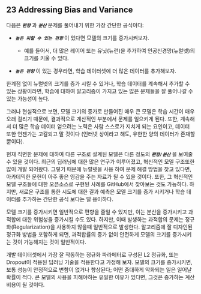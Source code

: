 ## 23 Addressing Bias and Variance

다음은 ***`편향`*** 과 ***`분산`*** 문제를 풀어내기 위한 가장 간단한 공식이다:

- ***`높은 피할 수 있는 편향`*** 이 있다면 모델의 크기를 증가시켜보자. 
  - 예를 들어서, 더 많은 레이어 또는 유닛(뉴런)을 추가하여 인공신경망(뉴럴넷)의 크기를 키울 수 있다.

- ***`높은 편향`*** 이 있는 경우라면, 학습 데이터셋에 더 많은 데이터를 추가해보자.

한계점 없이 뉴럴넷의 크기를 증가 시킬 수 있거나, 학습 데이터를 계속해서 추가할 수 있는 상황이라면, 학습에 대하여 알고리즘이 가지고 있는 많은 문제들을 잘 풀어나갈 수 있는 가능성이 높다.

그러나 현실적으로 보면, 모델 크기의 증가로 만들어진 매우 큰 모델은 학습 시간이 매우 오래 걸리기 때문에, 결과적으로 계산적인 부분에서 문제를 일으키게 된다. 또한, 계속해서 더 많은 학습 데이터 얻으려는 노력은 사람 스스로가 지치게 되는 요인이고, 데이터 또한 언젠가는 고갈되고 말 것이다 (인터넷 상이라고 해도, 유한한 양의 데이터가 존재할 뿐이다).

현재 직면한 문제에 대하여 다른 구조로 설계된 모델은 다른 정도의 ***`편향/분산`*** 을 보여줄 수 있을 것이다. 최근의 딥러닝에 대한 많은 연구가 이루어졌고, 혁신적인 모델 구조또한 많이 개발 되어왔다. 그렇기 때문에 뉴럴넷을 사용 하여 문제 해결 방법을 찾고 있다면, 아카데믹한 문헌이 아주 좋은 영감을 주는 자료가 될 수 있을 것이다. 또한, 그 혁신적인 모델 구조들에 대한 오픈소스로 구현된 사례를 GitHub에서 찾아보는 것도 가능하다. 하지만, 새로운 구조를 통한 시도에 대한 결과 예측은 모델 크기를 증가 시키거나 학습 데이터를 추가하는 간단한 공식 보다는 덜 용이하다.

모델 크기를 증가시키면 일반적으로 편향을 줄일 수 있지만, 이는 분산을 증가시키고 과적합에 대한 위험성을 증가시킬 수도 있다. 하지만, 이때 발생하는 과적합의 문제는 정규화(Regularization)을 사용하지 않을때 일반적으로 발생한다. 알고리즘에 잘 디자인된 정규화 방법을 포함하게 되면, 과적합률의 증가 없이 안전하게 모델의 크기를 증가시키는 것이 가능해지는 것이 일반적이다.

개발 데이터셋에서 가장 잘 작동하는 정규화 파라메터로 구성된 L2 정규화, 또는 Dropout이 적용된 딥러닝 기술을 적용한다고 가정해 보자. 모델의 크기를 증가시키면, 보통 성능이 안정적으로 변함이 없거나 향상된다; 어떤 중대하게 악화되는 일은 일어날 확률이 적다. 큰 모델의 사용을 피해야하는 유일한 이유가 있다면, 그것은 증가하는 계산 비용이 될 것이다.
